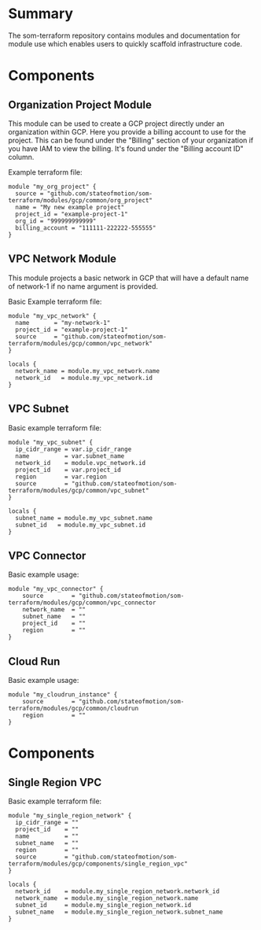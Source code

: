 # Summary
The som-terraform repository contains modules and documentation for module use which enables users to quickly scaffold infrastructure code.

# Components

## Organization Project Module
This module can be used to create a GCP project directly under an organization within GCP. Here you provide a billing account to use for the project. This can be found under the "Billing" section of your organization if you have IAM to view the billing. It's found under the "Billing account ID" column.

Example terraform file:
```
module "my_org_project" {
  source = "github.com/stateofmotion/som-terraform/modules/gcp/common/org_project"
  name = "My new example project"
  project_id = "example-project-1"
  org_id = "999999999999"
  billing_account = "111111-222222-555555"
}
```

## VPC Network Module
This module projects a basic network in GCP that will have a default name of network-1 if no name argument is provided.

Basic Example terraform file:
```
module "my_vpc_network" {
  name       = "my-network-1"
  project_id = "example-project-1"
  source     = "github.com/stateofmotion/som-terraform/modules/gcp/common/vpc_network"
}

locals {
  network_name = module.my_vpc_network.name
  network_id   = module.my_vpc_network.id
}
```

## VPC Subnet

Basic example terraform file:
```
module "my_vpc_subnet" {
  ip_cidr_range = var.ip_cidr_range
  name          = var.subnet_name
  network_id    = module.vpc_network.id
  project_id    = var.project_id
  region        = var.region
  source        = "github.com/stateofmotion/som-terraform/modules/gcp/common/vpc_subnet"
}

locals {
  subnet_name = module.my_vpc_subnet.name
  subnet_id   = module.my_vpc_subnet.id
}
```

## VPC Connector

Basic example usage:
```
module "my_vpc_connector" {
    source        = "github.com/stateofmotion/som-terraform/modules/gcp/common/vpc_connector
    network_name  = ""
    subnet_name   = ""
    project_id    = ""
    region        = ""
}
```

## Cloud Run
Basic example usage:
```
module "my_cloudrun_instance" {
    source        = "github.com/stateofmotion/som-terraform/modules/gcp/common/cloudrun
    region        = ""
}
```

# Components

## Single Region VPC

Basic example terraform file:
```
module "my_single_region_network" {
  ip_cidr_range = ""
  project_id    = ""
  name          = ""
  subnet_name   = ""
  region        = ""
  source        = "github.com/stateofmotion/som-terraform/modules/gcp/components/single_region_vpc"
}

locals {
  network_id    = module.my_single_region_network.network_id
  network_name  = module.my_single_region_network.name
  subnet_id     = module.my_single_region_network.id
  subnet_name   = module.my_single_region_network.subnet_name
}
```